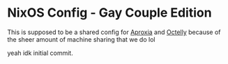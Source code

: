 # NixOS Config - Gay Couple Edition

This is supposed to be a shared config for [Aproxia](https://github.com/Aproxia-dev/) and [Octelly](https://github.com/johnystar/) because of the sheer amount of machine sharing that we do lol

yeah idk initial commit.

